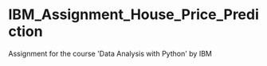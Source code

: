# IBM_Assignment_House_Price_Prediction
Assignment for the course 'Data Analysis with Python' by IBM
